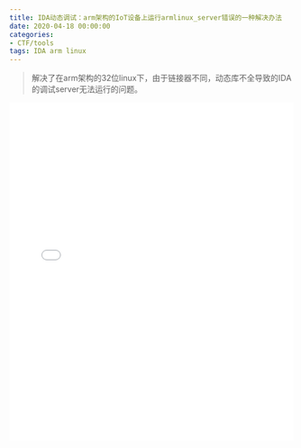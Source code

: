 ```yaml
---
title: IDA动态调试：arm架构的IoT设备上运行armlinux_server错误的一种解决办法
date: 2020-04-18 00:00:00
categories:
- CTF/tools
tags: IDA arm linux
---
```


> 解决了在arm架构的32位linux下，由于链接器不同，动态库不全导致的IDA的调试server无法运行的问题。

<iframe src="//player.bilibili.com/player.html?aid=582815307&bvid=BV1C64y1T7GM&cid=179707697&page=1&high_quality=1" scrolling="no" border="0" frameborder="no" framespacing="0" allowfullscreen="true" width="100%" height="600" > </iframe>